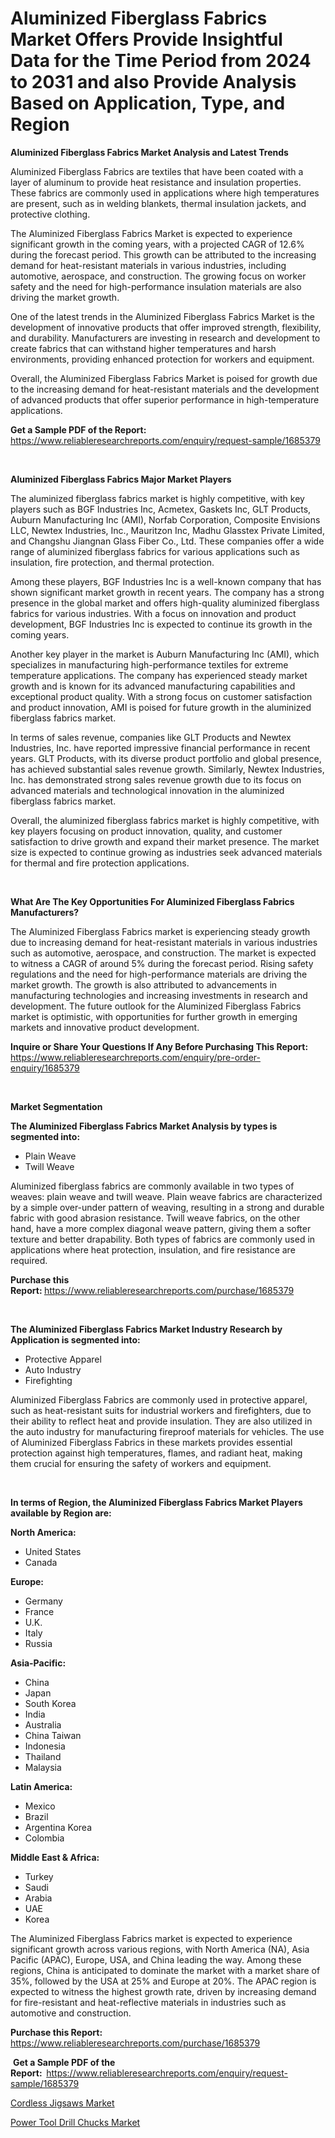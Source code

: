 <p><h1>Aluminized Fiberglass Fabrics Market Offers Provide Insightful Data for the Time Period from 2024 to 2031 and also Provide Analysis Based on Application, Type, and Region</h1></p><p><strong>Aluminized Fiberglass Fabrics Market Analysis and Latest Trends</strong></p>
<p><p>Aluminized Fiberglass Fabrics are textiles that have been coated with a layer of aluminum to provide heat resistance and insulation properties. These fabrics are commonly used in applications where high temperatures are present, such as in welding blankets, thermal insulation jackets, and protective clothing.</p><p>The Aluminized Fiberglass Fabrics Market is expected to experience significant growth in the coming years, with a projected CAGR of 12.6% during the forecast period. This growth can be attributed to the increasing demand for heat-resistant materials in various industries, including automotive, aerospace, and construction. The growing focus on worker safety and the need for high-performance insulation materials are also driving the market growth.</p><p>One of the latest trends in the Aluminized Fiberglass Fabrics Market is the development of innovative products that offer improved strength, flexibility, and durability. Manufacturers are investing in research and development to create fabrics that can withstand higher temperatures and harsh environments, providing enhanced protection for workers and equipment.</p><p>Overall, the Aluminized Fiberglass Fabrics Market is poised for growth due to the increasing demand for heat-resistant materials and the development of advanced products that offer superior performance in high-temperature applications.</p></p>
<p><strong>Get a Sample PDF of the Report:&nbsp;</strong> <a href="https://www.reliableresearchreports.com/enquiry/request-sample/1685379">https://www.reliableresearchreports.com/enquiry/request-sample/1685379</a></p>
<p>&nbsp;</p>
<p><strong>Aluminized Fiberglass Fabrics Major Market Players</strong></p>
<p><p>The aluminized fiberglass fabrics market is highly competitive, with key players such as BGF Industries Inc, Acmetex, Gaskets Inc, GLT Products, Auburn Manufacturing Inc (AMI), Norfab Corporation, Composite Envisions LLC, Newtex Industries, Inc., Mauritzon Inc, Madhu Glasstex Private Limited, and Changshu Jiangnan Glass Fiber Co., Ltd. These companies offer a wide range of aluminized fiberglass fabrics for various applications such as insulation, fire protection, and thermal protection.</p><p>Among these players, BGF Industries Inc is a well-known company that has shown significant market growth in recent years. The company has a strong presence in the global market and offers high-quality aluminized fiberglass fabrics for various industries. With a focus on innovation and product development, BGF Industries Inc is expected to continue its growth in the coming years.</p><p>Another key player in the market is Auburn Manufacturing Inc (AMI), which specializes in manufacturing high-performance textiles for extreme temperature applications. The company has experienced steady market growth and is known for its advanced manufacturing capabilities and exceptional product quality. With a strong focus on customer satisfaction and product innovation, AMI is poised for future growth in the aluminized fiberglass fabrics market.</p><p>In terms of sales revenue, companies like GLT Products and Newtex Industries, Inc. have reported impressive financial performance in recent years. GLT Products, with its diverse product portfolio and global presence, has achieved substantial sales revenue growth. Similarly, Newtex Industries, Inc. has demonstrated strong sales revenue growth due to its focus on advanced materials and technological innovation in the aluminized fiberglass fabrics market.</p><p>Overall, the aluminized fiberglass fabrics market is highly competitive, with key players focusing on product innovation, quality, and customer satisfaction to drive growth and expand their market presence. The market size is expected to continue growing as industries seek advanced materials for thermal and fire protection applications.</p></p>
<p>&nbsp;</p>
<p><strong>What Are The Key Opportunities For Aluminized Fiberglass Fabrics Manufacturers?</strong></p>
<p><p>The Aluminized Fiberglass Fabrics market is experiencing steady growth due to increasing demand for heat-resistant materials in various industries such as automotive, aerospace, and construction. The market is expected to witness a CAGR of around 5% during the forecast period. Rising safety regulations and the need for high-performance materials are driving the market growth. The growth is also attributed to advancements in manufacturing technologies and increasing investments in research and development. The future outlook for the Aluminized Fiberglass Fabrics market is optimistic, with opportunities for further growth in emerging markets and innovative product development.</p></p>
<p><strong>Inquire or Share Your Questions If Any Before Purchasing This Report:</strong> <a href="https://www.reliableresearchreports.com/enquiry/pre-order-enquiry/1685379">https://www.reliableresearchreports.com/enquiry/pre-order-enquiry/1685379</a></p>
<p>&nbsp;</p>
<p><strong>Market Segmentation</strong></p>
<p><strong>The Aluminized Fiberglass Fabrics Market Analysis by types is segmented into:</strong></p>
<p><ul><li>Plain Weave</li><li>Twill Weave</li></ul></p>
<p><p>Aluminized fiberglass fabrics are commonly available in two types of weaves: plain weave and twill weave. Plain weave fabrics are characterized by a simple over-under pattern of weaving, resulting in a strong and durable fabric with good abrasion resistance. Twill weave fabrics, on the other hand, have a more complex diagonal weave pattern, giving them a softer texture and better drapability. Both types of fabrics are commonly used in applications where heat protection, insulation, and fire resistance are required.</p></p>
<p><strong>Purchase this Report:&nbsp;</strong><a href="https://www.reliableresearchreports.com/purchase/1685379">https://www.reliableresearchreports.com/purchase/1685379</a></p>
<p>&nbsp;</p>
<p><strong>The Aluminized Fiberglass Fabrics Market Industry Research by Application is segmented into:</strong></p>
<p><ul><li>Protective Apparel</li><li>Auto Industry</li><li>Firefighting</li></ul></p>
<p><p>Aluminized Fiberglass Fabrics are commonly used in protective apparel, such as heat-resistant suits for industrial workers and firefighters, due to their ability to reflect heat and provide insulation. They are also utilized in the auto industry for manufacturing fireproof materials for vehicles. The use of Aluminized Fiberglass Fabrics in these markets provides essential protection against high temperatures, flames, and radiant heat, making them crucial for ensuring the safety of workers and equipment.</p></p>
<p>&nbsp;</p>
<p><strong>In terms of Region, the Aluminized Fiberglass Fabrics Market Players available by Region are:</strong></p>
<p>
    <p> <strong> North America: </strong>
        <ul>
            <li>United States</li>
            <li>Canada</li>
        </ul>
        </p> 
    <p> <strong> Europe: </strong>
        <ul>
            <li>Germany</li>
            <li>France</li>
            <li>U.K.</li>
            <li>Italy</li>
            <li>Russia</li>
        </ul>
        </p> 
    <p> <strong> Asia-Pacific: </strong>
        <ul>
            <li>China</li>
            <li>Japan</li>
            <li>South Korea</li>
            <li>India</li>
            <li>Australia</li>
            <li>China Taiwan</li>
            <li>Indonesia</li>
            <li>Thailand</li>
            <li>Malaysia</li>
        </ul>
        </p> 
    <p> <strong> Latin America: </strong>
        <ul>
            <li>Mexico</li>
            <li>Brazil</li>
            <li>Argentina Korea</li>
            <li>Colombia</li>
        </ul>
        </p> 
    <p> <strong> Middle East & Africa: </strong>
        <ul>
            <li>Turkey</li>
            <li>Saudi</li>
            <li>Arabia</li>
            <li>UAE</li>
            <li>Korea</li>
        </ul>
    </p>
    </p>
<p><p>The Aluminized Fiberglass Fabrics market is expected to experience significant growth across various regions, with North America (NA), Asia Pacific (APAC), Europe, USA, and China leading the way. Among these regions, China is anticipated to dominate the market with a market share of 35%, followed by the USA at 25% and Europe at 20%. The APAC region is expected to witness the highest growth rate, driven by increasing demand for fire-resistant and heat-reflective materials in industries such as automotive and construction.</p></p>
<p><strong>Purchase this Report: </strong><a href="https://www.reliableresearchreports.com/purchase/1685379">https://www.reliableresearchreports.com/purchase/1685379</a></p>
<p>&nbsp;<strong>Get a Sample PDF of the Report:&nbsp;&nbsp;</strong><a href="https://www.reliableresearchreports.com/enquiry/request-sample/1685379">https://www.reliableresearchreports.com/enquiry/request-sample/1685379</a></p>
<p><strong></strong></p>
<p><p><a href="https://github.com/timeliteaut/Market-Research-Report-List-1/blob/main/cordless-jigsaws-market.md">Cordless Jigsaws Market</a></p><p><a href="https://github.com/seekum/Market-Research-Report-List-1/blob/main/power-tool-drill-chucks-market.md">Power Tool Drill Chucks Market</a></p></p>